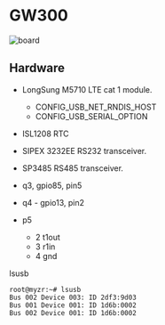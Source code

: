 # GW300

![board](board_in_case.jpg)

## Hardware

- LongSung M5710 LTE cat 1 module.
  - CONFIG_USB_NET_RNDIS_HOST
  - CONFIG_USB_SERIAL_OPTION
- ISL1208 RTC
- SIPEX 3232EE RS232 transceiver.
- SP3485 RS485 transceiver.

- q3, gpio85, pin5
- q4 - gpio13, pin2

- p5
  - 2 t1out
  - 3 r1in
  - 4 gnd

lsusb

```
root@myzr:~# lsusb 
Bus 002 Device 003: ID 2df3:9d03
Bus 001 Device 001: ID 1d6b:0002
Bus 002 Device 001: ID 1d6b:0002
```
